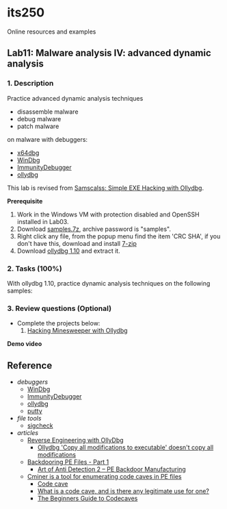 # its250
Online resources and examples

## Lab11: Malware analysis IV: advanced dynamic analysis

### 1. Description
Practice advanced dynamic analysis techniques

* disassemble malware
* debug malware
* patch malware

on malware with debuggers:
* [x64dbg](https://github.com/x64dbg/x64dbg)
* [WinDbg](https://en.wikipedia.org/wiki/WinDbg)
* [ImmunityDebugger](https://github.com/kbandla/ImmunityDebugger)
* [ollydbg](http://www.ollydbg.de/download.htm)

This lab is revised from [Samscalss: Simple EXE Hacking with Ollydbg](https://samsclass.info/127/proj/PMA401.htm).

**Prerequisite**

1. Work in the Windows VM with protection disabled and OpenSSH installed in Lab03.
2. Download [samples.7z](./tools/samples.7z), archive password is "samples".
3. Right click any file, from the popup menu find the item 'CRC SHA', if you don't have this, download and install [7-zip](https://www.7-zip.org/)
4. Download [ollydbg 1.10](http://www.ollydbg.de/download.htm) and extract it.


### 2. Tasks (100%)
With ollydbg 1.10, practice dynamic analysis techniques on the following samples:


   

### 3. Review questions (Optional)
* Complete the projects below:
  1. [Hacking Minesweeper with Ollydbg](https://samsclass.info/126/proj/PMA402.htm)

**Demo video**



## Reference
* _debuggers_
  * [WinDbg](https://en.wikipedia.org/wiki/WinDbg)
  * [ImmunityDebugger](https://github.com/kbandla/ImmunityDebugger)
  * [ollydbg](http://www.ollydbg.de/download.htm)
  * [putty](https://www.putty.org/)
* _file tools_
  * [sigcheck](https://docs.microsoft.com/en-us/sysinternals/downloads/sigcheck)
* _articles_
  * [Reverse Engineering with OllyDbg](https://erichokanson.me/2015/04/17/reverse-engineering-with-ollydbg/)
    * [Ollydbg 'Copy all modifications to executable' doesn't copy all modifications](https://reverseengineering.stackexchange.com/questions/3579/ollydbg-copy-all-modifications-to-executable-doesnt-copy-all-modifications)
  * [Backdooring PE Files - Part 1](https://sector876.blogspot.com/2013/03/backdooring-pe-files-part-1.html)
    * [Art of Anti Detection 2 – PE Backdoor Manufacturing](https://pentest.blog/art-of-anti-detection-2-pe-backdoor-manufacturing/)
  * [Cminer is a tool for enumerating code caves in PE files](https://github.com/EgeBalci/Cminer)
    * [Code cave](https://en.wikipedia.org/wiki/Code_cave)
    * [What is a code cave, and is there any legitimate use for one?](https://stackoverflow.com/questions/787100/what-is-a-code-cave-and-is-there-any-legitimate-use-for-one)
    * [The Beginners Guide to Codecaves](https://www.codeproject.com/Articles/20240/The-Beginners-Guide-to-Codecaves)
